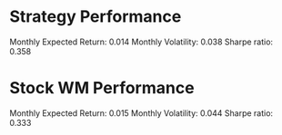 # Strategy Performance
Monthly Expected Return: 0.014
Monthly Volatility: 0.038
Sharpe ratio: 0.358
# Stock WM Performance
Monthly Expected Return: 0.015
Monthly Volatility: 0.044
Sharpe ratio: 0.333
